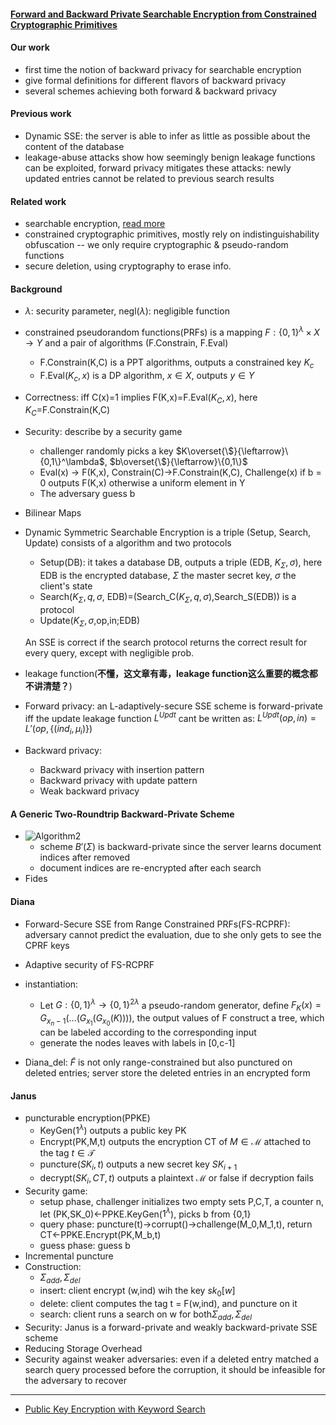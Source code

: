 #### [Forward and Backward Private Searchable Encryption from Constrained Cryptographic Primitives](https://acmccs.github.io/papers/p1465-bostA.pdf)

#### Our work

- first time the notion of backward privacy for searchable encryption
- give formal definitions for different flavors of backward privacy
- several schemes achieving both forward & backward privacy

#### Previous work

- Dynamic SSE: the server is able to infer as little as possible about the content of the database
- leakage-abuse attacks show how seemingly benign leakage functions can be exploited, forward privacy mitigates these attacks: newly updated entries cannot be related to previous search results

#### Related work

- searchable encryption, [read more](11.md)
- constrained cryptographic primitives, mostly rely on indistinguishability obfuscation -- we only require cryptographic & pseudo-random functions
- secure deletion, using cryptography to erase info.

#### Background

- $\lambda$: security parameter, negl($\lambda$): negligible function

- constrained pseudorandom functions(PRFs) is a mapping $F:\{0,1\}^\lambda\times X\to Y$ and a pair of algorithms (F.Constrain, F.Eval)

  - F.Constrain(K,C) is a PPT algorithms, outputs a constrained key $K_c$
  - F.Eval($K_c,x$) is a DP algorithm, $x\in X$, outputs $y\in Y$

- Correctness: iff C(x)=1 implies F(K,x)=F.Eval($K_C,x$), here $K_C$=F.Constrain(K,C)

- Security: describe by a security game

  - challenger randomly picks a key $K\overset{\$}{\leftarrow}\{0,1\}^\lambda$, $b\overset{\$}{\leftarrow}\{0,1\}$
  - Eval(x) -> F(K,x), Constrain(C)->F.Constrain(K,C), Challenge(x) if b = 0 outputs F(K,x) otherwise a uniform element in Y
  - The adversary guess b

- Bilinear Maps

- Dynamic Symmetric Searchable Encryption is a triple (Setup, Search, Update) consists of a algorithm and two protocols

  - Setup(DB): it takes a database DB, outputs a triple (EDB, $K_\Sigma,\sigma$), here EDB is the encrypted database, $\Sigma$ the master secret key, $\sigma$ the client's state
  - Search($K_\Sigma, q,\sigma$, EDB)=(Search_C($K_\Sigma,q,\sigma$),Search_S(EDB)) is a protocol
  - Update($K_\Sigma,\sigma$,op,in;EDB)

  An SSE is correct if the search protocol returns the correct result for every query, except with negligible prob.

- leakage function(**不懂，这文章有毒，leakage function这么重要的概念都不讲清楚？**)

- Forward privacy: an L-adaptively-secure SSE scheme is forward-private iff the update leakage function $L^{Updt}$ cant be written as: $L^{Updt}(op,in)=L'(op,\{(ind_i,\mu_i)\})$

- Backward privacy: 

  - Backward privacy with insertion pattern
  - Backward privacy with update pattern
  - Weak backward privacy

#### A Generic Two-Roundtrip Backward-Private Scheme

- ![Algorithm2](10-2.PNG)
  - scheme $B'(\Sigma)$ is backward-private since the server learns document indices after removed
  - document indices are re-encrypted after each search
- Fides

#### Diana

- Forward-Secure SSE from Range Constrained PRFs(FS-RCPRF): adversary cannot predict the evaluation, due to she only gets to see the CPRF keys
- Adaptive security of FS-RCPRF
- instantiation:
  - Let $G:\{0,1\}^\lambda\to\{0,1\}^{2\lambda}$ a pseudo-random generator, define $F_K(x)=G_{x_n-1}(...(G_{x_1}(G_{x_0}(K))))$, the output values of F construct a tree, which can be labeled according to the corresponding input
  - generate the nodes leaves with labels in [0,c-1]

- Diana_del: $\tilde{F}$ is not only range-constrained but also punctured on deleted entries; server store the deleted entries in an encrypted form

#### Janus

- puncturable encryption(PPKE)
  - KeyGen($1^\lambda$) outputs a public key PK
  - Encrypt(PK,M,t) outputs the encryption CT of $M\in\mathcal{M}$ attached to the tag $t\in\mathcal{T}$
  - puncture($SK_i,t$) outputs a new secret key $SK_{i+1}$
  - decrypt($SK_i,CT,t$) outputs a plaintext $\mathcal{M}$ or false if decryption fails
- Security game:  
  - setup phase, challenger initializes two empty sets P,C,T, a counter n, let (PK,SK_0)<-PPKE.KeyGen($1^\lambda$), picks b from {0,1}
  - query phase: puncture(t)->corrupt()->challenge(M_0,M_1,t), return CT<-PPKE.Encrypt(PK,M_b,t)
  - guess phase: guess b
- Incremental puncture
- Construction:
  - $\Sigma_{add},\Sigma_{del}$
  - insert: client encrypt (w,ind) wih the key $sk_0[w]$
  - delete: client computes the tag t = F(w,ind), and puncture on it
  - search: client runs a search on w for both$\Sigma_{add},\Sigma_{del}$
- Security: Janus is a forward-private and weakly backward-private SSE scheme
- Reducing Storage Overhead
- Security against weaker adversaries: even if a deleted entry matched a search query processed before the corruption, it should be infeasible for the adversary to recover

***

- [Public Key Encryption with Keyword Search](11.md)
